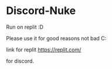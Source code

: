 # Discord-Nuke

Run on replit :D

Please use it for good reasons not bad C:

link for replit https://replit.com/

for discord.
